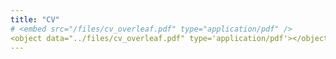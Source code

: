 ```yaml
---
title: "CV"
# <embed src="/files/cv_overleaf.pdf" type="application/pdf" />
<object data="../files/cv_overleaf.pdf" type='application/pdf'></object>
---
```


<!-- {% include base_path %} -->
<!-- width="1000" height="1000" -->